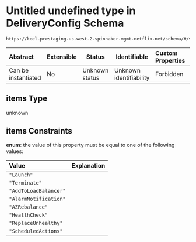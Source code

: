 # Untitled undefined type in DeliveryConfig Schema

```txt
https://keel-prestaging.us-west-2.spinnaker.mgmt.netflix.net/schema/#/$defs/Scaling/properties/suspendedProcesses/items
```




| Abstract            | Extensible | Status         | Identifiable            | Custom Properties | Additional Properties | Access Restrictions | Defined In                                                    |
| :------------------ | ---------- | -------------- | ----------------------- | :---------------- | --------------------- | ------------------- | ------------------------------------------------------------- |
| Can be instantiated | No         | Unknown status | Unknown identifiability | Forbidden         | Allowed               | none                | [keel.schema.json\*](keel.schema.json "open original schema") |

## items Type

unknown

## items Constraints

**enum**: the value of this property must be equal to one of the following values:

| Value                 | Explanation |
| :-------------------- | ----------- |
| `"Launch"`            |             |
| `"Terminate"`         |             |
| `"AddToLoadBalancer"` |             |
| `"AlarmNotification"` |             |
| `"AZRebalance"`       |             |
| `"HealthCheck"`       |             |
| `"ReplaceUnhealthy"`  |             |
| `"ScheduledActions"`  |             |
